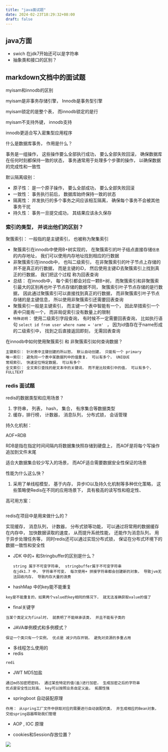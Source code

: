```yaml
---
title: "java面试题"
date: 2024-02-23T18:29:32+08:00
draft: false
---
```



## java方面

* swich 在jdk7开始还可以是字符串
* 抽象类和接口的区别？



## markdown文档中的面试题



myisam和innodb的区别

myisam是非事务存储引擎， Innodb是事务型引擎

myisam锁定的是整个表， 而innodb锁定的是行

myisam不支持外键， innodb支持

innodb更适合写入密集型应用程序

什么是数据库事务， 作用是什么？

事务是一组操作， 这些操作要么全部执行成功， 要么全部失败回滚， 确保数据库在任何时刻都保持一致的状态， 事务通常用于处理多个步骤的操作， 以确保数据的完成性和一致性

默认隔离级别：

* 原子性： 是一个原子操作， 要么全部成功， 要么全部失败回滚
* 一致性： 事务执行前后， 数据库始终保持一致的状态
* 隔离性： 并发执行的多个事务之间应该相互隔离， 确保每个事务不会被其他事务干扰
* 持久性： 事务一旦提交成功， 其结果应该永久保存



### 索引的类型， 并说出他们的区别？

聚簇索引： 一般指的是主键索引， 也被称为聚集索引

* 聚簇索引在innodb中使用B+树实现的， 在聚簇索引的叶子结点直接存储`信息`的内存地址， 我们可以使用内存地址找到相应的行数据
* 非聚簇索引在innodb中， 也叫二级索引， 在非聚簇索引的叶子节点上存储的并不是真正的行数据， 而是主键的iD， 然后使用主键iD去聚簇索引上找到真正的行数据， 我们把这个过程 称为回表查询
* 总结： 在innodb中， 每个索引都会对应一颗B+树， 而聚簇索引和非聚簇索引最大的区别再也叶子节点存储的数据不同， 聚簇索引叶子节点存储的是行数据， 因此通过聚簇索引可以直接找到真正的行数据， 而非聚簇索引叶子节点存储的是主键信息， 所以使用非聚簇索引还需要回表查询
* 聚簇索引一般是主键索引， 而主键一个表中智能有一个， 因此举措索引一个表中只能有一个， 而非局促索引没有数量上的限制
* `特殊说明`： 使用二级索引字段查询， 有时候不一定需要回表查询， 比如执行语句 `select id from user where name = 'arm' `   ， 因为id值存在于name形成的二级索引中， 找到之后直接返回即刻， 无需回表查询

在innodb中如何使用聚簇索引 和 非聚簇索引如何查询数据？

```
主键索引： 针对表中主键创建的所以怒， 默认自动创建， 只能有一个 primary
唯一索引： 避免同一个表中某数据列中的值重复， 可以有多个， UNIQUE
常规索引， 快速定位特定数据， 可以有多个
全文索引： 全文索引查找的是文本中的关键词， 而不是比较索引中的值， 可以有多个， FULLTEXT

```







### redis 面试题

redis的数据类型和应用场景？

1.  字符串， 列表， hash， 集合， 有序集合等数据类型
2. 缓存，排行榜， 计数器， 消息队列， 分布式锁， 会话管理

持久化机制：

AOF+RDB

RDB是指在指定时间间隔内将数据集快照存储到硬盘上， 而AOF是将每个写操作追加到文件末尾

适合大数据集合较少写入的场景， 而AOF适合需要数据安全性保证的场景

性能为什么这么快？

1. 采用了单线程模型， 基于内存， 异步IO以及持久化机制等多种优化策略， 这些策略使Redis在不同的应用场景下， 具有极高的读写性和稳定性、

高可用方案：

```
```



redis在项目中是用来做什么的？

实现缓存， 消息队列， 计数器， 分布式锁等功能， 可以通过将常用的数据缓存在内存中， 加快数据读取的速度， 从而提升系统性能， 还能作为消息队列， 用于异步处理任务等， 同时redis还可以通过实现分布式锁， 保证在分布式环境下的数据一致性和安全性





* JDK 中的+ 和Stringbuffer的区别是什么？

  ```
  string 属于不可变字符串,  stringbuffer属于不可变字符串
  在jdk1.7 中， 字符串不可变， 每次使用+ 拼接字符串都会创建新的对象， 导致jvm无法回收内存， 导致内存大量的浪费
  ```

* hashMap 中的key能不能重复

```
key是不能重复的，如果两个value的key相同的情况下， 就无法准确获取value的值了
```



* final关键字

```
当某个类定义为final时， 就表明了不能继承该类， 并且不能有子类的
```

* JAVA单例模式和多例模式？

```
保证一个类只有一个实例， 优点是 减少内存开销， 避免对资源的多重占用
```



* 多线程怎么使用的
* redis 

```
redi
```



* JWT   MD5加盐

```
通过md5加密把密码， 通过某些特定的值(盐)进行加密， 生成加密之后的字符串
优点是安全性比较高， key可以按照业务自定义盐， 拓展性强
```

*  springboot 自动装配原理

```
作用： 从spring工厂文件中获取对应的需要进行自动装配的类， 并生成相应的Bean对象， 交给spring容器帮助我们管理
```

* AOP , IOC 原理

* cookies和Session存放位置？ 

  






![](/img/1.png)




